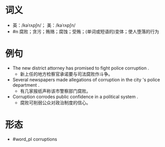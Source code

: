 # 词义
- 英：/kəˈrʌpʃn/； 美：/kəˈrʌpʃn/
- #n 腐败；贪污；贿赂；腐蚀；受贿；(单词或短语的)变体；使人堕落的行为
# 例句
- The new district attorney has promised to fight police corruption .
	- 新上任的地方检察官承诺要与司法腐败作斗争。
- Several newspapers made allegations of corruption in the city 's police department .
	- 有几家报纸声称该市警察部门腐败。
- Corruption corrodes public confidence in a political system .
	- 腐败可削弱公众对政治制度的信心。
# 形态
- #word_pl corruptions
